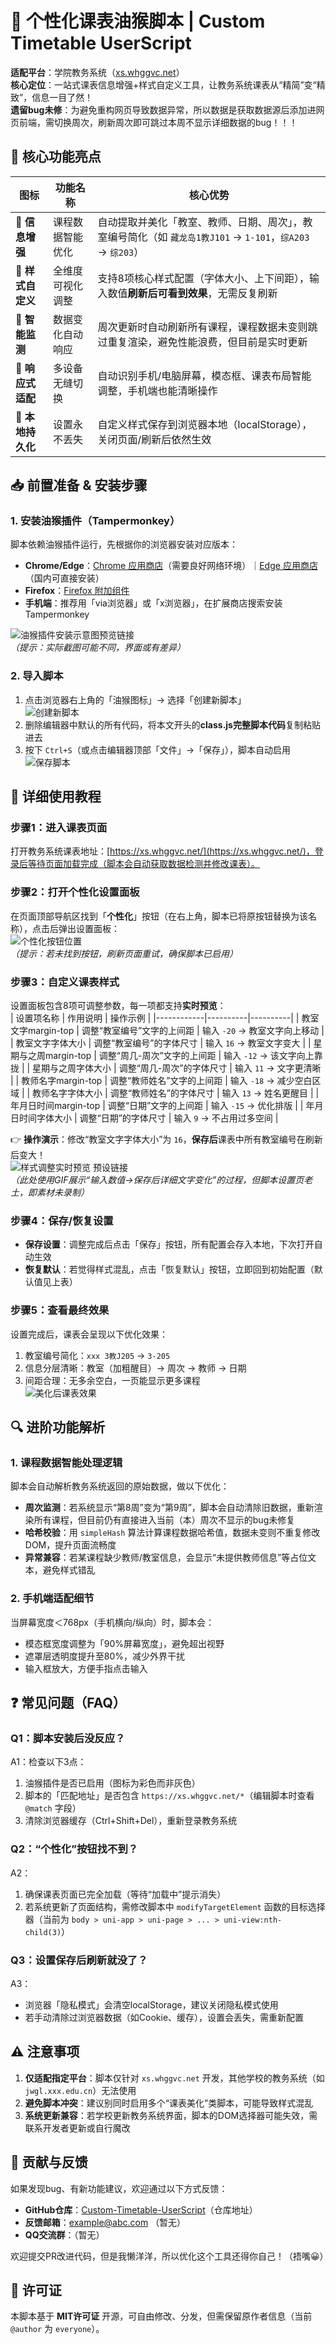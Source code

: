 # 🎒 个性化课表油猴脚本 | Custom Timetable UserScript  
**适配平台**：学院教务系统（[xs.whggvc.net](https://xs.whggvc.net/)）  
**核心定位**：一站式课表信息增强+样式自定义工具，让教务系统课表从“精简”变“精致”，信息一目了然！  
**遗留bug未修**：为避免重构网页导致数据异常，所以数据是获取数据源后添加进网页前端，需切换周次，刷新周次即可跳过本周不显示详细数据的bug！！！


## 🚀 核心功能亮点  
| 图标 | 功能名称 | 核心优势 |
|------|----------|----------|
| 📝 **信息增强** | 课程数据智能优化 | 自动提取并美化「教室、教师、日期、周次」，教室编号简化（如 `藏龙岛1教J101` → `1-101`，`综A203` → `综203`） |
| 🎨 **样式自定义** | 全维度可视化调整 | 支持8项核心样式配置（字体大小、上下间距），输入数值**刷新后可看到效果**，无需反复刷新 |
| 🔄 **智能监测** | 数据变化自动响应 | 周次更新时自动刷新所有课程，课程数据未变则跳过重复渲染，避免性能浪费，但目前是实时更新 |
| 📱 **响应式适配** | 多设备无缝切换 | 自动识别手机/电脑屏幕，模态框、课表布局智能调整，手机端也能清晰操作 |
| 💾 **本地持久化** | 设置永不丢失 | 自定义样式保存到浏览器本地（localStorage），关闭页面/刷新后依然生效 |


## 📥 前置准备 & 安装步骤  
### 1. 安装油猴插件（Tampermonkey）  
脚本依赖油猴插件运行，先根据你的浏览器安装对应版本：  
- **Chrome/Edge**：[Chrome 应用商店](https://chrome.google.com/webstore/detail/tampermonkey/dhdgffkkebhmkfjojejmpbldmpobfkfo)（需要良好网络环境）｜[Edge 应用商店](https://microsoftedge.microsoft.com/addons/detail/tampermonkey/iikmkjmpaadaobahmlepeloendndfphd)（国内可直接安装）  
- **Firefox**：[Firefox 附加组件](https://addons.mozilla.org/zh-CN/firefox/addon/tampermonkey/)  
- **手机端**：推荐用「via浏览器」或「x浏览器」，在扩展商店搜索安装 Tampermonkey  

![油猴插件安装示意图预览链接](https://placeholder.com/tampermonkey-install)  
*（提示：实际截图可能不同，界面或有差异）*


### 2. 导入脚本  
1. 点击浏览器右上角的「油猴图标」→ 选择「创建新脚本」  
   ![创建新脚本](https://placeholder.com/tampermonkey-new-script)  
2. 删除编辑器中默认的所有代码，将本文开头的**class.js完整脚本代码**复制粘贴进去  
3. 按下 `Ctrl+S`（或点击编辑器顶部「文件」→「保存」），脚本自动启用  
   ![保存脚本](https://placeholder.com/tampermonkey-save-script)  


## 🎯 详细使用教程  
### 步骤1：进入课表页面  
打开教务系统课表地址：[https://xs.whggvc.net/](https://xs.whggvc.net/)，登录后等待页面加载完成（脚本会自动获取数据检测并修改课表）。  


### 步骤2：打开个性化设置面板  
在页面顶部导航区找到「**个性化**」按钮（在右上角，脚本已将原按钮替换为该名称），点击后弹出设置面板：  
![个性化按钮位置](https://github.com/whggvc/course-table/blob/9f988e37d44ab6be2e8e5ca38e527d85dd118e71/Image%20example/2052-09-01_02-14-43.png)  
*（提示：若未找到按钮，刷新页面重试，确保脚本已启用）*


### 步骤3：自定义课表样式  
设置面板包含8项可调整参数，每一项都支持**实时预览**：  
| 设置项名称 | 作用说明 | 操作示例 |
|------------|----------|----------|
| 教室文字margin-top | 调整“教室编号”文字的上间距 | 输入 `-20` → 教室文字向上移动 |
| 教室文字字体大小 | 调整“教室编号”的字体尺寸 | 输入 `16` → 教室文字变大 |
| 星期与之周margin-top | 调整“周几-周次”文字的上间距 | 输入 `-12` → 该文字向上靠拢 |
| 星期与之周字体大小 | 调整“周几-周次”的字体尺寸 | 输入 `11` → 文字更清晰 |
| 教师名字margin-top | 调整“教师姓名”文字的上间距 | 输入 `-18` → 减少空白区域 |
| 教师名字字体大小 | 调整“教师姓名”的字体尺寸 | 输入 `13` → 姓名更醒目 |
| 年月日时间margin-top | 调整“日期”文字的上间距 | 输入 `-15` → 优化排版 |
| 年月日时间字体大小 | 调整“日期”的字体尺寸 | 输入 `9` → 不占用过多空间 |

👉 **操作演示**：修改“教室文字字体大小”为 `16`，**保存后**课表中所有教室编号在刷新后变大！  
![样式调整实时预览 预设链接](https://github.com/whggvc/course-table/blob/f81bb15b239a47837a7567ceec543edb65aab27f/Image%20example/2052-09-01_02-27-47.png)  
*（此处使用GIF展示“输入数值→保存后详细文字变化”的过程，但脚本设置页老土，即素材未录制）*


### 步骤4：保存/恢复设置  
- **保存设置**：调整完成后点击「保存」按钮，所有配置会存入本地，下次打开自动生效  
- **恢复默认**：若觉得样式混乱，点击「恢复默认」按钮，立即回到初始配置（默认值见上表）  


### 步骤5：查看最终效果  
设置完成后，课表会呈现以下优化效果：  
1. 教室编号简化：`xxx 3教J205` → `3-205`  
2. 信息分层清晰：教室（加粗醒目）→ 周次 → 教师 → 日期  
3. 间距合理：无多余空白，一页能显示更多课程  
![美化后课表效果](https://github.com/whggvc/course-table/blob/9f988e37d44ab6be2e8e5ca38e527d85dd118e71/Image%20example/2052-09-01_02-13-42.png)  


## 🔍 进阶功能解析  
### 1. 课程数据智能处理逻辑  
脚本会自动解析教务系统返回的原始数据，做以下优化：  
- **周次监测**：若系统显示“第8周”变为“第9周”，脚本会自动清除旧数据，重新渲染所有课程，但目前仍有直接进入当前（本）周次不显示的bug未修复  
- **哈希校验**：用 `simpleHash` 算法计算课程数据哈希值，数据未变则不重复修改DOM，提升页面流畅度  
- **异常兼容**：若某课程缺少教师/教室信息，会显示“未提供教师信息”等占位文本，避免样式错乱  


### 2. 手机端适配细节  
当屏幕宽度＜768px（手机横向/纵向）时，脚本会：  
- 模态框宽度调整为「90%屏幕宽度」，避免超出视野  
- 遮罩层透明度提升至80%，减少外界干扰  
- 输入框放大，方便手指点击输入  


## ❓ 常见问题（FAQ）  
### Q1：脚本安装后没反应？  
A1：检查以下3点：  
1. 油猴插件是否已启用（图标为彩色而非灰色）  
2. 脚本的「匹配地址」是否包含 `https://xs.whggvc.net/*`（编辑脚本时查看 `@match` 字段）  
3. 清除浏览器缓存（Ctrl+Shift+Del），重新登录教务系统  


### Q2：“个性化”按钮找不到？  
A2：  
1. 确保课表页面已完全加载（等待“加载中”提示消失）  
2. 若系统更新了页面结构，需修改脚本中 `modifyTargetElement` 函数的目标选择器（当前为 `body > uni-app > uni-page > ... > uni-view:nth-child(3)`）  


### Q3：设置保存后刷新就没了？  
A3：  
- 浏览器「隐私模式」会清空localStorage，建议关闭隐私模式使用  
- 若手动清除过浏览器数据（如Cookie、缓存），设置会丢失，需重新配置  


## ⚠️ 注意事项  
1. **仅适配指定平台**：脚本仅针对 `xs.whggvc.net` 开发，其他学校的教务系统（如 `jwgl.xxx.edu.cn`）无法使用  
2. **避免脚本冲突**：建议别同时启用多个“课表美化”类脚本，可能导致样式混乱  
3. **系统更新兼容**：若学校更新教务系统界面，脚本的DOM选择器可能失效，需联系开发者更新或自行魔改  


## 🤝 贡献与反馈  
如果发现bug、有新功能建议，欢迎通过以下方式反馈：  
- **GitHub仓库**：[Custom-Timetable-UserScript](https://github.com/whggvc/course-table.git)（仓库地址）  
- **反馈邮箱**：example@abc.com （暂无） 
- **QQ交流群**：（暂无）  

欢迎提交PR改进代码，但是我懒洋洋，所以优化这个工具还得你自己！（捂嘴😀）


## 📄 许可证  
本脚本基于 **MIT许可证** 开源，可自由修改、分发，但需保留原作者信息（当前 `@author` 为 `everyone`）。
